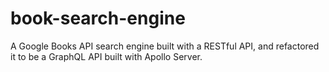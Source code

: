 # book-search-engine
A Google Books API search engine built with a RESTful API, and refactored it to be a GraphQL API built with Apollo Server.
